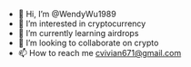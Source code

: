 - 👋 Hi, I’m @WendyWu1989
- 👀 I’m interested in cryptocurrency
- 🌱 I’m currently learning airdrops
- 💞️ I’m looking to collaborate on crypto
- 📫 How to reach me cvivian671@gmail.com

<!---
WendyWu1989/WendyWu1989 is a ✨ special ✨ repository because its `README.md` (this file) appears on your GitHub profile.
You can click the Preview link to take a look at your changes.
--->
